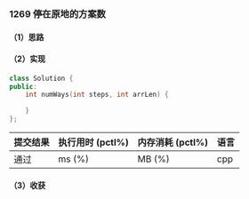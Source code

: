 ### 1269 停在原地的方案数

#### （1）思路

#### （2）实现

```cpp
class Solution {
public:
    int numWays(int steps, int arrLen) {

    }
};
```

| 提交结果 | 执行用时 (pctl%) | 内存消耗 (pctl%) | 语言 |
|:---------|:-----------------|:-----------------|:-----|
| 通过     |  ms (%)   |  MB (%)  | cpp  |

#### （3）收获
